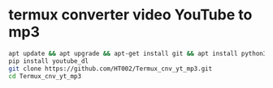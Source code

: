 # termux converter video YouTube to mp3 
```bash
apt update && apt upgrade && apt-get install git && apt install python3 
pip install youtube_dl
git clone https://github.com/HT002/Termux_cnv_yt_mp3.git
cd Termux_cnv_yt_mp3
